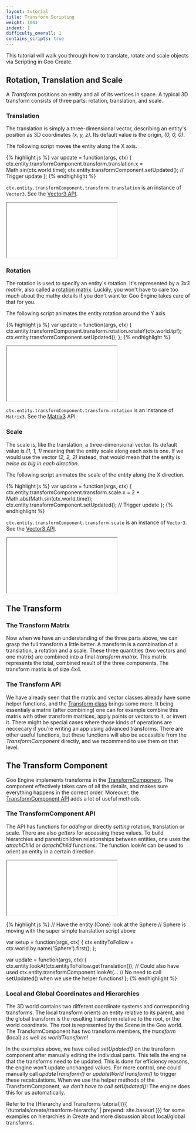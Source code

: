 ```yaml
---
layout: tutorial
title: Transform Scripting
weight: 1041
indent: 1
difficulty_overall: 1
contains_scripts: true
---
```

This tutorial will walk you through how to translate, rotate and scale objects via Scripting in Goo Create.

## Rotation, Translation and Scale

A *Transform* positions an entity and all of its vertices in space. A typical 3D transform consists of three parts: rotation, translation, and scale.

### Translation

The translation is simply a three-dimensional vector, describing an entity's position as 3D coordinates *(x, y, z)*. Its default value is the origin, *(0, 0, 0)*.

The following script moves the entity along the X axis.

{% highlight js %}
var update = function(args, ctx) {
    ctx.entity.transformComponent.transform.translation.x = Math.sin(ctx.world.time);
    ctx.entity.transformComponent.setUpdated(); // Trigger update
};
{% endhighlight %}

```ctx.entity.transformComponent.transform.translation``` is an instance of ```Vector3```. See the [Vector3 API](http://code.gooengine.com/latest/docs/index.html?c=Vector3).

<iframe src="//goote.ch/f8d0392727657e78d65a60e0931c2e95cacf896a"></iframe>

### Rotation

The rotation is used to specify an entity's rotation. It's represented by a *3x3 matrix*, also called a [rotation matrix](http://en.wikipedia.org/wiki/Rotation_matrix#In_three_dimensions). Luckily, you won't have to care too much about the mathy details if you don't want to: Goo Engine takes care of that for you.

The following script animates the entity rotation around the Y axis.

{% highlight js %}
var update = function(args, ctx) {
    ctx.entity.transformComponent.transform.rotation.rotateY(ctx.world.tpf);
    ctx.entity.transformComponent.setUpdated();
};
{% endhighlight %}

<iframe src="//goote.ch/61d1568b11d596370b34a3dbd4e97c680d050e01"></iframe>

```ctx.entity.transformComponent.transform.rotation``` is an instance of ```Matrix3```. See the [Matrix3](http://code.gooengine.com/latest/docs/index.html?c=Matrix3) API.

### Scale

The scale is, like the translation, a three-dimensional vector. Its default value is *(1, 1, 1)* meaning that the entity scale along each axis is one. If we would use the vector *(2, 2, 2)* instead, that would mean that the entity is *twice as big in each direction*.

The following script animates the scale of the entity along the X direction.

{% highlight js %}
var update = function(args, ctx) {
    ctx.entity.transformComponent.transform.scale.x = 2 * Math.abs(Math.sin(ctx.world.time));
    ctx.entity.transformComponent.setUpdated(); // Trigger update
};
{% endhighlight %}

```ctx.entity.transformComponent.transform.scale``` is an instance of ```Vector3```. See the [Vector3 API](http://code.gooengine.com/latest/docs/index.html?c=Vector3).

<iframe src="//goote.ch/853e0744b31b6fd66ddd1a18d709439710aa0a64/"></iframe>

## The Transform

### The Transform Matrix

Now when we have an understanding of the three parts above, we can grasp the full transform a little better. A transform is a combination of a translation, a rotation and a scale. These three quantities (two vectors and one matrix) are combined into a final *transform matrix*. This matrix represents the total, combined result of the three components. The transform matrix is of size 4x4.

### The Transform API

We have already seen that the matrix and vector classes already have some helper functions, and the [Transform class](http://code.gooengine.com/latest/docs/index.html?c=Transform) brings some more. It being essentialy a matrix (after combining) one can for example combine this matrix with other transform matrices, apply points or vectors to it, or invert it. There might be special cases where those kinds of operations are neccecary if you're writing an app using advanced transforms. There are other useful functions, but these functions will also be accessible from the *TransformComponent* directly, and we recommend to use them on that level.

## The Transform Component

Goo Engine implements transforms in the [TransformComponent](http://code.gooengine.com/latest/docs/index.html?c=TransformComponent). The component effectively takes care of all the details, and makes sure everything happens in the correct order. Moreover, the [TransformComponent API](http://code.gooengine.com/latest/docs/index.html?c=TransformComponent) adds a lot of useful methods.

### The TransformComponent API

The API has functions for *adding* or directly *setting* rotation, translation or scale. There are also *getters* for accessing these values. To build hierarchies and parent/children relationships between entities, one uses the *attachChild* or *detachChild* functions. The function lookAt can be used to orient an entity in a certain direction.

<iframe src="//goote.ch/1107233399a27f819dd36d3e10abf2088e1717c8/"></iframe>

{% highlight js %}
// Have the entity (Cone) look at the Sphere
// Sphere is moving with the super simple translation script above

var setup = function(args, ctx) {
    ctx.entityToFollow = ctx.world.by.name('Sphere').first();
};

var update = function(args, ctx) {
    ctx.entity.lookAt(ctx.entityToFollow.getTranslation());
    // Could also have used ctx.entity.transformComponent.lookAt(...
    // No need to call setUpdated() when we use the helper functions!
};
{% endhighlight %}

### Local and Global Coordinates and Hierarchies

The 3D world contains two different coordinate systems and corresponding transforms. The local transform orients an entity relative to its parent, and the global transform is the resulting transform relative to the root, or the world coordinate. The root is represented by the Scene in the Goo world. The TransformComponent has two transform members, the *transform* (local) as well as *worldTransform*!  

In the examples above, we have called *setUpdated()* on the transform component after manually editing the individual parts. This tells the engine that the transforms need to be updated. This is done for efficiency reasons, the engine won't update unchanged values. For more control, one could manually call *updateTransform()* or *updateWorldTransform()* to trigger these recalculations. When we use the helper methods of the TransformComponent, *we don't have to call setUpdated()*! The engine does this for us automatically.  

Refer to the [Hierarchy and Transforms tutorial]({{ '/tutorials/create/trasnform-hierarchy' | prepend: site.baseurl }}) for some examples on hierarchies in Create and more discussion about local/global transforms.